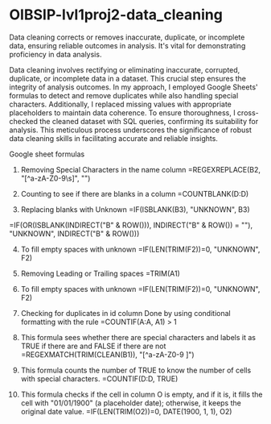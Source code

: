 # OIBSIP-lvl1proj2-data_cleaning
Data cleaning corrects or removes inaccurate, duplicate, or incomplete data, ensuring reliable outcomes in analysis. It's vital for demonstrating proficiency in data analysis.


Data cleaning involves rectifying or eliminating inaccurate, corrupted, duplicate, or incomplete data in a dataset. This crucial step ensures the integrity of analysis outcomes. In my approach, I employed Google Sheets' formulas to detect and remove duplicates while also handling special characters. Additionally, I replaced missing values with appropriate placeholders to maintain data coherence. To ensure thoroughness, I cross-checked the cleaned dataset with SQL queries, confirming its suitability for analysis. This meticulous process underscores the significance of robust data cleaning skills in facilitating accurate and reliable insights.


Google sheet formulas

1. Removing Special Characters in the name column
=REGEXREPLACE(B2, "[^a-zA-Z0-9\s]", "")


2. Counting to see if there are blanks in a column
=COUNTBLANK(D:D)


3. Replacing blanks with Unknown
=IF(ISBLANK(B3), "UNKNOWN", B3)

=IF(OR(ISBLANK(INDIRECT("B" & ROW())), INDIRECT("B" & ROW()) = ""), "UNKNOWN", INDIRECT("B" & ROW()))


4. To fill empty spaces with unknown
=IF(LEN(TRIM(F2))=0, "UNKNOWN", F2)


5. Removing Leading or Trailing spaces
=TRIM(A1)


6. To fill empty spaces with unknown
=IF(LEN(TRIM(F2))=0, "UNKNOWN", F2)


7. Checking for duplicates in id column
Done by using conditional formatting with the rule =COUNTIF(A:A, A1) > 1


8. This formula sees whether there are special characters and labels it as TRUE if there are and FALSE if there are not
=REGEXMATCH(TRIM(CLEAN(B1)), "[^a-zA-Z0-9 ]")


9. This formula counts the number of TRUE to know the number of cells with special characters. 
=COUNTIF(D:D, TRUE)


10. This formula checks if the cell in column O is empty, and if it is, it fills the cell with "01/01/1900" (a placeholder date); otherwise, it keeps the original date value. 
=IF(LEN(TRIM(O2))=0, DATE(1900, 1, 1), O2)

